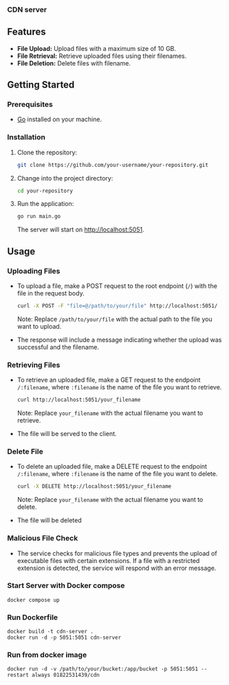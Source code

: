 ### CDN server

## Features

- **File Upload:** Upload files with a maximum size of 10 GB.
- **File Retrieval:** Retrieve uploaded files using their filenames.
- **File Deletion:** Delete files with filename.

## Getting Started

### Prerequisites

- [Go](https://golang.org/dl/) installed on your machine.

### Installation

1. Clone the repository:

   ```bash
   git clone https://github.com/your-username/your-repository.git
   ```

2. Change into the project directory:

   ```bash
   cd your-repository
   ```

3. Run the application:

   ```bash
   go run main.go
   ```

   The server will start on [http://localhost:5051](http://localhost:5051).

## Usage

### Uploading Files

- To upload a file, make a POST request to the root endpoint (`/`) with the file in the request body.

  ```bash
  curl -X POST -F "file=@/path/to/your/file" http://localhost:5051/
  ```

  Note: Replace `/path/to/your/file` with the actual path to the file you want to upload.

- The response will include a message indicating whether the upload was successful and the filename.

### Retrieving Files

- To retrieve an uploaded file, make a GET request to the endpoint `/:filename`, where `:filename` is the name of the file you want to retrieve.

  ```bash
  curl http://localhost:5051/your_filename
  ```

  Note: Replace `your_filename` with the actual filename you want to retrieve.

- The file will be served to the client.

### Delete File

- To delete an uploaded file, make a DELETE request to the endpoint `/:filename`, where `:filename` is the name of the file you want to delete.

  ```bash
  curl -X DELETE http://localhost:5051/your_filename
  ```

  Note: Replace `your_filename` with the actual filename you want to delete.

- The file will be deleted

### Malicious File Check

- The service checks for malicious file types and prevents the upload of executable files with certain extensions. If a file with a restricted extension is detected, the service will respond with an error message.

### Start Server with Docker compose

```
docker compose up
```

### Run Dockerfile

```
docker build -t cdn-server .
docker run -d -p 5051:5051 cdn-server
```

### Run from docker image

```
docker run -d -v /path/to/your/bucket:/app/bucket -p 5051:5051 --restart always 01822531439/cdn
```
